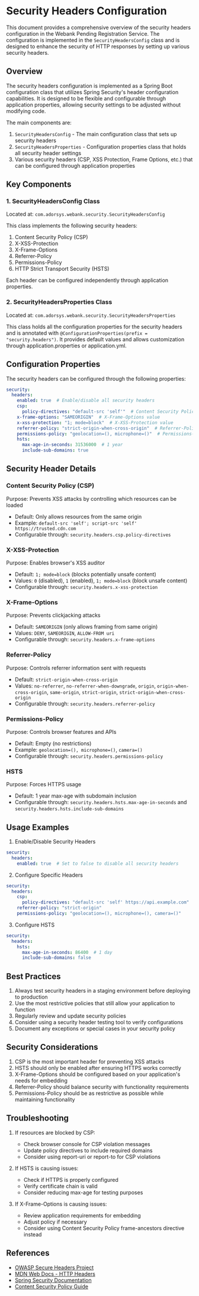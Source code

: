 # Security Headers Configuration

This document provides a comprehensive overview of the security headers configuration in the Webank Pending Registration Service. The configuration is implemented in the `SecurityHeadersConfig` class and is designed to enhance the security of HTTP responses by setting up various security headers.

## Overview

The security headers configuration is implemented as a Spring Boot configuration class that utilizes Spring Security's header configuration capabilities. It is designed to be flexible and configurable through application properties, allowing security settings to be adjusted without modifying code.

The main components are:

1. `SecurityHeadersConfig` - The main configuration class that sets up security headers
2. `SecurityHeadersProperties` - Configuration properties class that holds all security header settings
3. Various security headers (CSP, XSS Protection, Frame Options, etc.) that can be configured through application properties

## Key Components

### 1. SecurityHeadersConfig Class

Located at: `com.adorsys.webank.security.SecurityHeadersConfig`

This class implements the following security headers:

1. Content Security Policy (CSP)
2. X-XSS-Protection
3. X-Frame-Options
4. Referrer-Policy
5. Permissions-Policy
6. HTTP Strict Transport Security (HSTS)

Each header can be configured independently through application properties.

### 2. SecurityHeadersProperties Class

Located at: `com.adorsys.webank.security.SecurityHeadersProperties`

This class holds all the configuration properties for the security headers and is annotated with `@ConfigurationProperties(prefix = "security.headers")`. It provides default values and allows customization through application.properties or application.yml.

## Configuration Properties

The security headers can be configured through the following properties:

```yaml
security:
  headers:
    enabled: true  # Enable/disable all security headers
    csp:
      policy-directives: "default-src 'self'"  # Content Security Policy directives
    x-frame-options: "SAMEORIGIN"  # X-Frame-Options value
    x-xss-protection: "1; mode=block"  # X-XSS-Protection value
    referrer-policy: "strict-origin-when-cross-origin"  # Referrer-Policy value
    permissions-policy: "geolocation=(), microphone=()"  # Permissions-Policy value
    hsts:
      max-age-in-seconds: 31536000  # 1 year
      include-sub-domains: true
```

## Security Header Details

### Content Security Policy (CSP)

Purpose: Prevents XSS attacks by controlling which resources can be loaded

- Default: Only allows resources from the same origin
- Example: `default-src 'self'; script-src 'self' https://trusted.cdn.com`
- Configurable through: `security.headers.csp.policy-directives`

### X-XSS-Protection

Purpose: Enables browser's XSS auditor

- Default: `1; mode=block` (blocks potentially unsafe content)
- Values: `0` (disabled), `1` (enabled), `1; mode=block` (block unsafe content)
- Configurable through: `security.headers.x-xss-protection`

### X-Frame-Options

Purpose: Prevents clickjacking attacks

- Default: `SAMEORIGIN` (only allows framing from same origin)
- Values: `DENY`, `SAMEORIGIN`, `ALLOW-FROM uri`
- Configurable through: `security.headers.x-frame-options`

### Referrer-Policy

Purpose: Controls referrer information sent with requests

- Default: `strict-origin-when-cross-origin`
- Values: `no-referrer`, `no-referrer-when-downgrade`, `origin`, `origin-when-cross-origin`, `same-origin`, `strict-origin`, `strict-origin-when-cross-origin`
- Configurable through: `security.headers.referrer-policy`

### Permissions-Policy

Purpose: Controls browser features and APIs

- Default: Empty (no restrictions)
- Example: `geolocation=(), microphone=()`, `camera=()`
- Configurable through: `security.headers.permissions-policy`

### HSTS

Purpose: Forces HTTPS usage

- Default: 1 year max-age with subdomain inclusion
- Configurable through: `security.headers.hsts.max-age-in-seconds` and `security.headers.hsts.include-sub-domains`

## Usage Examples

1. Enable/Disable Security Headers
```yaml
security:
  headers:
    enabled: true  # Set to false to disable all security headers
```

2. Configure Specific Headers
```yaml
security:
  headers:
    csp:
      policy-directives: "default-src 'self' https://api.example.com"
    referrer-policy: "strict-origin"
    permissions-policy: "geolocation=(), microphone=(), camera=()"
```

3. Configure HSTS
```yaml
security:
  headers:
    hsts:
      max-age-in-seconds: 86400  # 1 day
      include-sub-domains: false
```

## Best Practices

1. Always test security headers in a staging environment before deploying to production
2. Use the most restrictive policies that still allow your application to function
3. Regularly review and update security policies
4. Consider using a security header testing tool to verify configurations
5. Document any exceptions or special cases in your security policy

## Security Considerations

1. CSP is the most important header for preventing XSS attacks
2. HSTS should only be enabled after ensuring HTTPS works correctly
3. X-Frame-Options should be configured based on your application's needs for embedding
4. Referrer-Policy should balance security with functionality requirements
5. Permissions-Policy should be as restrictive as possible while maintaining functionality

## Troubleshooting

1. If resources are blocked by CSP:
   - Check browser console for CSP violation messages
   - Update policy directives to include required domains
   - Consider using report-uri or report-to for CSP violations

2. If HSTS is causing issues:
   - Check if HTTPS is properly configured
   - Verify certificate chain is valid
   - Consider reducing max-age for testing purposes

3. If X-Frame-Options is causing issues:
   - Review application requirements for embedding
   - Adjust policy if necessary
   - Consider using Content Security Policy frame-ancestors directive instead

## References

- [OWASP Secure Headers Project](https://owasp.org/www-project-secure-headers/)
- [MDN Web Docs - HTTP Headers](https://developer.mozilla.org/en-US/docs/Web/HTTP/Headers)
- [Spring Security Documentation](https://docs.spring.io/spring-security/reference/index.html)
- [Content Security Policy Guide](https://content-security-policy.com/)